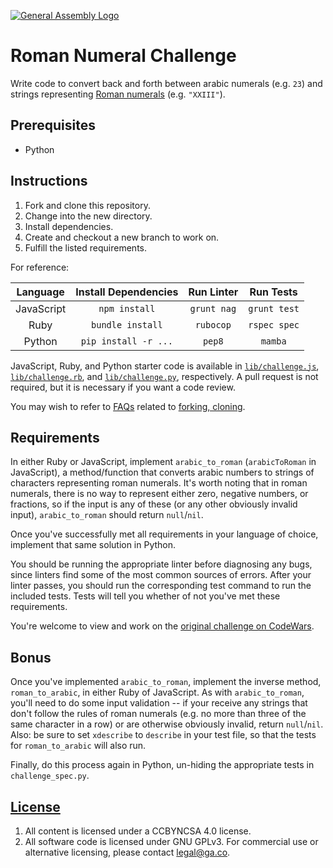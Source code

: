 [![General Assembly Logo](https://camo.githubusercontent.com/1a91b05b8f4d44b5bbfb83abac2b0996d8e26c92/687474703a2f2f692e696d6775722e636f6d2f6b6538555354712e706e67)](https://generalassemb.ly/education/web-development-immersive)

# Roman Numeral Challenge

Write code to convert back and forth between arabic numerals (e.g. `23`)
  and strings representing [Roman numerals](https://en.wikipedia.org/wiki/Roman_numerals) (e.g. `"XXIII"`).

## Prerequisites

-   Python

## Instructions

1.  Fork and clone this repository.
1.  Change into the new directory.
1.  Install dependencies.
1.  Create and checkout a new branch to work on.
1.  Fulfill the listed requirements.

For reference:

| Language   | Install Dependencies | Run Linter      | Run Tests      |
|:----------:|:--------------------:|:---------------:|:--------------:|
| JavaScript | `npm install`        | `grunt nag`     | `grunt test`   |
| Ruby       | `bundle install`     | `rubocop`       | `rspec spec`   |
| Python     | `pip install -r ...` | `pep8`          | `mamba`        |

JavaScript, Ruby, and Python starter code is available in [`lib/challenge.js`](lib/challenge.js), [`lib/challenge.rb`](lib/challenge.rb), and [`lib/challenge.py`](lib/challenge.py), respectively.
A pull request is not required, but it is necessary if you want a code review.

You may wish to refer to [FAQs](https://github.com/ga-wdi-boston/meta/wiki/)
related to [forking,
cloning](https://github.com/ga-wdi-boston/meta/wiki/ForkAndClone).

## Requirements

In either Ruby or JavaScript, implement `arabic_to_roman` (`arabicToRoman` in
 JavaScript), a method/function that converts arabic numbers to strings of
 characters representing roman numerals.
It's worth noting that in roman numerals, there is no way to represent either
 zero, negative numbers, or fractions, so if the input is any of these (or any
 other obviously invalid input), `arabic_to_roman` should return `null`/`nil`.

Once you've successfully met all requirements in your language of choice,
 implement that same solution in Python.

You should be running the appropriate linter before diagnosing any bugs, since
 linters find some of the most common sources of errors.
After your linter passes, you should run the corresponding test command to run
 the included tests.
Tests will tell you whether of not you've met these requirements.

You're welcome to view and work on the [original challenge on CodeWars](http://www.codewars.com/kata/51b6249c4612257ac0000005).

## Bonus

Once you've implemented `arabic_to_roman`, implement the inverse method,
 `roman_to_arabic`, in either Ruby of JavaScript.
As with `arabic_to_roman`, you'll need to do some input validation --
 if your receive any strings that don't follow the rules of roman numerals
 (e.g. no more than three of the same character in a row) or are otherwise
 obviously invalid, return `null`/`nil`.
Also: be sure to set `xdescribe` to `describe` in your test file, so that
 the tests for `roman_to_arabic` will also run.

Finally, do this process again in Python, un-hiding the appropriate tests in
 `challenge_spec.py`.

## [License](LICENSE)

1.  All content is licensed under a CC­BY­NC­SA 4.0 license.
1.  All software code is licensed under GNU GPLv3. For commercial use or
    alternative licensing, please contact legal@ga.co.
